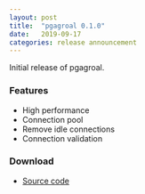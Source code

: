 ```yaml
---
layout: post
title:  "pgagroal 0.1.0"
date:   2019-09-17
categories: release announcement
---
```


Initial release of pgagroal.

### Features

* High performance
* Connection pool
* Remove idle connections
* Connection validation

### Download

* [Source code](https://github.com/agroal/pgagroal/releases/tag/0.1.0)